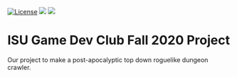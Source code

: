 [![License](https://img.shields.io/badge/License-Apache%202.0-blue.svg)](https://opensource.org/licenses/Apache-2.0)
![](https://tokei.rs/b1/github/JakeB1998/Fall2020-Projec?category=code)
![](https://tokei.rs/b1/github/JakeB1998/Fall2020-Projec?category=files)

# ISU Game Dev Club Fall 2020 Project
Our project to make a post-apocalyptic top down roguelike dungeon crawler.
